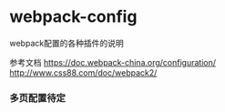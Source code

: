 # webpack-config
webpack配置的各种插件的说明

参考文档
https://doc.webpack-china.org/configuration/
http://www.css88.com/doc/webpack2/


### 多页配置待定